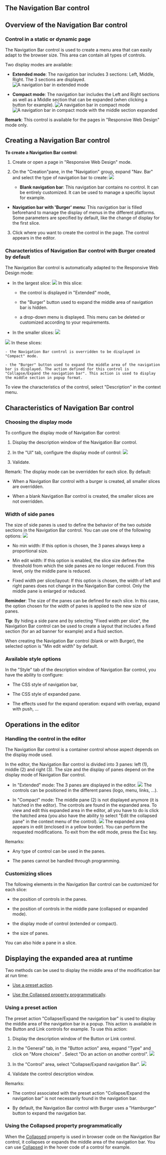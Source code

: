 


## The Navigation Bar control
			



<a name="NOTE1"></a>
<a name="NOTE1_1"></a>


## Overview of the Navigation Bar control
<a name="overview_the_navigation_bar_control_ELTTEXTE000267"></a>


### Control in a static or dynamic page
<a name="control_static_dynamic_page_ELTPARAGRAPHE000011"></a>

The Navigation Bar control is used to create a menu area that can easily adapt to the browser size. This area can contain all types of controls. 

Two display modes are available: 

- **Extended mode**: The navigation bar includes 3 sections: Left, Middle, Right. The 3 sections are displayed. ![A navigation bar in extended mode](https://doc.pcsoft.fr/en-US/images/image.awp?langid=3&name=WB-Responsive-Barre-de-navigation-2-colonnes.jpg)


- **Compact mode**: The navigation bar includes the Left and Right sections as well as a Middle section that can be expanded (when clicking a button for example). ![A navigation bar in compact mode](https://doc.pcsoft.fr/en-US/images/image.awp?langid=3&name=WB-Responsive-Barre-de-navigation-1-colonne.jpg)
![A navigation bar in compact mode with the middle section expanded](https://doc.pcsoft.fr/en-US/images/image.awp?langid=3&name=WB-Responsive-Barre-de-navigation-1-colonne-menu-deroule.jpg)





**Remark**: This control is available for the pages in "Responsive Web Design" mode only. 

<a name="NOTE2"></a>
<a name="NOTE2_1"></a>


## Creating a Navigation Bar control
<a name="creating_navigation_bar_control_ELTTEXTE000291"></a>
**To create a Navigation Bar control**:

1. Create or open a page in "Responsive Web Design" mode. 

2. On the "Creation"pane, in the "Navigation" group, expand "Nav. Bar" and select the type of navigation bar to create: 
![](https://doc.pcsoft.fr/en-US/images/image.awp?langid=3&name=Barre%20de%20navigation%20-%20Creation%20-%20HC%20N%B0001.gif)


	- **Blank navigation bar**: This navigation bar contains no control. It can be entirely customized. It can be used to manage a specific layout for example.

- **Navigation bar with 'Burger' menu**: This navigation bar is filled beforehand to manage the display of menus in the different platforms. Some parameters are specified by default, like the change of display for the first slice.

3. Click where you want to create the control in the page. The control appears in the editor.



<a name="NOTE2_2"></a>


### Characteristics of Navigation Bar control with Burger created by default
<a name="characteristics_navigation_bar_control_with_burger_created_default_ELTPARAGRAPHE000060"></a>

The Navigation Bar control is automatically adapted to the Responsive Web Design mode: 

- In the largest slice: 
![](https://doc.pcsoft.fr/en-US/images/image.awp?langid=3&name=Barre_navigation_Creation%20-%20HC%20N%B0001.gif&type=thumb)
In this slice: 

	- the control is displayed in "Extended" mode,

	- the "Burger" button used to expand the middle area of navigation bar is hidden. 

	- a drop-down menu is displayed. This menu can be deleted or customized according to your requirements.




- In the smaller slices: 
![](https://doc.pcsoft.fr/en-US/images/image.awp?langid=3&name=Barre_navigation_Creation%20-%20HC%20N%B0002.gif&type=thumb)

![](https://doc.pcsoft.fr/en-US/images/image.awp?langid=3&name=Barre_navigation_Creation%20-%20HC%20N%B0003.gif&type=thumb)
In these slices: 

	- the Navigation Bar control is overridden to be displayed in "Compact" mode. 

	- the "Burger" button used to expand the middle area of the navigation bar is displayed. The action defined for this control is "Collapse/Expand the navigation bar". This action is used to display the middle section in popup format.







To view the characteristics of the control, select "Description" in the context menu.

<a name="NOTE3"></a>
<a name="NOTE3_1"></a>


## Characteristics of Navigation Bar control
<a name="characteristics_navigation_bar_control_ELTTEXTE000321"></a>


### Choosing the display mode
<a name="choosing_the_display_mode_ELTPARAGRAPHE000088"></a>

To configure the display mode of Navigation Bar control: 

1. Display the description window of the Navigation Bar control. 

2. In the "UI" tab, configure the display mode of control: 
![](https://doc.pcsoft.fr/en-US/images/image.awp?langid=3&name=Barre_navigation_Options%20-%20HC%20N%B0001.gif)


3. Validate. 




Remark: The display mode can be overridden for each slice. By default: 

- When a Navigation Bar control with a burger is created, all smaller slices are overridden.

- When a blank Navigation Bar control is created, the smaller slices are not overridden.



<a name="NOTE3_2"></a>


### Width of side panes
<a name="width_side_panes_ELTPARAGRAPHE000109"></a>

The size of side panes is used to define the behavior of the two outside sections in the Navigation Bar control. You can use one of the following options: 
![](https://doc.pcsoft.fr/en-US/images/image.awp?langid=3&name=Barre_navigation_Options%20-%20HC%20N%B0002.gif)


- No min width: If this option is chosen, the 3 panes always keep a proportional size. 

- Min edit width: If this option is enabled, the slice size defines the threshold from which the side panes are no longer reduced. From this level, only the middle pane is reduced. 

- Fixed width per slice/layout: If this option is chosen, the width of left and right panes does not change in the Navigation Bar control. Only the middle pane is enlarged or reduced.  




**Reminder**: The size of the panes can be defined for each slice. In this case, the option chosen for the width of panes is applied to the new size of panes. 

**Tip**: By hiding a side pane and by selecting "Fixed width per slice", the Navigation Bar control can be used to create a layout that includes a fixed section (for an ad banner for example) and a fluid section.

When creating the Navigation Bar control (blank or with Burger), the selected option is "Min edit width" by default.
<a name="NOTE3_3"></a>


### Available style options
<a name="available_style_options_ELTPARAGRAPHE000127"></a>

In the "Style" tab of the description window of Navigation Bar control, you have the ability to configure: 

- The CSS style of navigation bar,

- The CSS style of expanded pane. 

- The effects used for the expand operation: expand with overlap, expand with push, ...




<a name="NOTE4"></a>
<a name="NOTE4_1"></a>


## Operations in the editor
<a name="operations_the_editor_ELTTEXTE000357"></a>


### Handling the control in the editor
<a name="handling_the_control_the_editor_ELTPARAGRAPHE000140"></a>

The Navigation Bar control is a container control whose aspect depends on the display mode used. 

In the editor, the Navigation Bar control is divided into 3 panes: left (1), middle (2) and right (3). The size and the display of panes depend on the display mode of Navigation Bar control. 

- In "Extended" mode: The 3 panes are displayed in the editor. 
![](https://doc.pcsoft.fr/en-US/images/image.awp?langid=3&name=Barre_navigation_Creation%20-%20HC%20N%B0001%202.gif&type=thumb)
The controls can be positioned in the different panes (logo, menu, links, ...).  

- In "Compact" mode: The middle pane (2) is not displayed anymore (it is hatched in the editor). The controls are found in the expanded area. 
	To view and edit this expanded area in the editor, all you have to do is click the hatched area (you also have the ability to select "Edit the collapsed pane" in the context menu of the control). 
![](https://doc.pcsoft.fr/en-US/images/image.awp?langid=3&name=Barre_navigation_Edition%20-%20HC%20N%B0001.gif&type=thumb)
The expanded area appears in edit (enclosed in a yellow border). You can perform the requested modifications. To exit from the edit mode, press the Esc key. 




Remarks: 

- Any type of control can be used in the panes. 

- The panes cannot be handled through programming. 



<a name="NOTE4_2"></a>


### Customizing slices
<a name="customizing_slices_ELTPARAGRAPHE000163"></a>

The following elements in the Navigation Bar control can be customized for each slice: 

- the position of controls in the panes.

- the position of controls in the middle pane (collapsed or expanded mode). 

- the display mode of control (extended or compact). 

- the size of panes. 




You can also hide a pane in a slice. 

<a name="NOTE5"></a>
<a name="NOTE5_1"></a>


## Displaying the expanded area at runtime
<a name="displaying_the_expanded_area_runtime_ELTTEXTE000387"></a>
Two methods can be used to display the middle area of the modification bar at run time: 

- [Use a preset action](#NOTE5_2). 

- [Use the Collapsed property programmatically](#NOTE5_3). 



<a name="NOTE5_2"></a>


### Using a preset action
<a name="using_preset_action_ELTPARAGRAPHE000191"></a>

The preset action "Collapse/Expand the navigation bar" is used to display the middle area of the navigation bar in a popup. This action is available in the Button and Link controls for example. To use this action: 

1. Display the description window of the Button or Link control. 

2. In the "General" tab, in the "Button action" area, expand "Type" and click on "More choices" . Select "Do an action on another control". 
![](https://doc.pcsoft.fr/en-US/images/image.awp?langid=3&name=Barre_navigation_Action%20-%20HC%20N%B0001.gif)


3. In the "Control" area, select "Collapse/Expand navigation Bar".
![](https://doc.pcsoft.fr/en-US/images/image.awp?langid=3&name=Barre_navigation_Action%20-%20HC%20N%B0002.gif)


4. Validate the control description window.




Remarks:  

- The control associated with the preset action "Collapse/Expand the navigation bar" is not necessarily found in the navigation bar. 

- By default, the Navigation Bar control with Burger uses a "Hamburger" button to expand the navigation bar. 



<a name="NOTE5_3"></a>


### Using the Collapsed property programmatically
<a name="using_the_collapsed_property_programmatically_ELTPARAGRAPHE000210"></a>

When the [Collapsed](../Proprietes/2513014.md) property is used in browser code on the Navigation Bar control, it collapses or expands the middle area of the navigation bar. 
You can use [Collapsed](../Proprietes/2513014.md) in the hover code of a control for example. 


